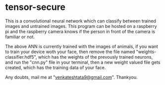 # tensor-secure
This is a convolutional neural network which can classify between trained images and untrained images.
This program can be hosted on a raspberry pi and the raspberry camera knows if the person in front of the camera 
is familiar or not.

The above ANN is currently trained with the images of animals, if you want to train your device woth your face, then remove
the file named "weights-classifier.hdf5", which has the weights of the prevously trained neurons, and run the "cnn.py" file 
in your terminal, then a new weight valued file gets created, which has the training data of your face.

Any doubts, mail me at "venkateshtata9@gmail.com".
Thankyou.
